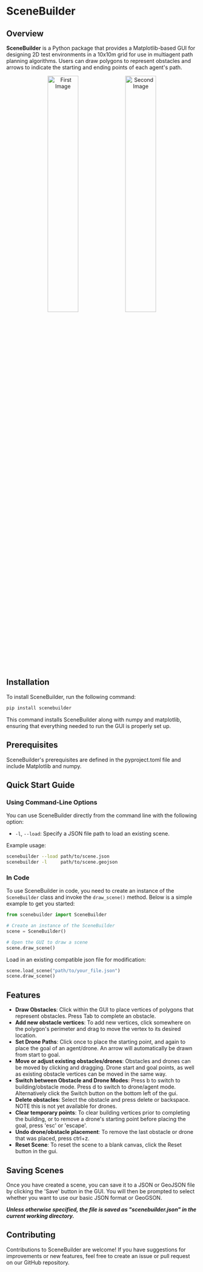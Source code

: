 # SceneBuilder

## Overview

**SceneBuilder** is a Python package that provides a Matplotlib-based GUI for designing 2D test environments in a 10x10m grid for use in multiagent path planning algorithms. Users can draw polygons to represent obstacles and arrows to indicate the starting and ending points of each agent's path.

<!-- ![Scene Example 1](/assets/scene1.png){width=10 height=10} -->
<p align="center">
  <img src="/assets/scene1.png" alt="First Image" width="40%" />
  <img src="/assets/scene2.png" alt="Second Image" width="40%" />
</p>

## Installation

To install SceneBuilder, run the following command:

```bash
pip install scenebuilder
```

This command installs SceneBuilder along with numpy and matplotlib, ensuring that everything needed to run the GUI is properly set up.

## Prerequisites

SceneBuilder's prerequisites are defined in the pyproject.toml file and include Matplotlib and numpy.

## Quick Start Guide

### Using Command-Line Options

You can use SceneBuilder directly from the command line with the following option:

- `-l`, `--load`: Specify a JSON file path to load an existing scene.

Example usage:

```bash
scenebuilder --load path/to/scene.json
scenebuilder -l     path/to/scene.geojson
```

### In Code

To use SceneBuilder in code, you need to create an instance of the `SceneBuilder` class and invoke the `draw_scene()` method. Below is a simple example to get you started:

```python
from scenebuilder import SceneBuilder

# Create an instance of the SceneBuilder
scene = SceneBuilder()

# Open the GUI to draw a scene
scene.draw_scene()
```

Load in an existing compatible json file for modification:

```python
scene.load_scene("path/to/your_file.json")
scene.draw_scene()
```

## Features

- **Draw Obstacles**: Click within the GUI to place vertices of polygons that represent obstacles. Press Tab to complete an obstacle.
- **Add new obstacle vertices**: To add new vertices, click somewhere on the polygon's perimeter and drag to move the vertex to its desired location.
- **Set Drone Paths**: Click once to place the starting point, and again to place the goal of an agent/drone. An arrow will automatically be drawn from start to goal.
- **Move or adjust existing obstacles/drones**: Obstacles and drones can be moved by clicking and dragging. Drone start and goal points, as well as existing obstacle vertices can be moved in the same way.
- **Switch between Obstacle and Drone Modes**: Press b to switch to building/obstacle mode. Press d to switch to drone/agent mode. Alternatively click the Switch button on the bottom left of the gui.
- **Delete obstacles**: Select the obstacle and press delete or backspace. NOTE this is not yet available for drones.
- **Clear temporary points**: To clear building vertices prior to completing the building, or to remove a drone's starting point before placing the goal, press 'esc' or 'escape'.
- **Undo drone/obstacle placement**: To remove the last obstacle or drone that was placed, press ctrl+z.
- **Reset Scene**: To reset the scene to a blank canvas, click the Reset button in the gui.

## Saving Scenes

Once you have created a scene, you can save it to a JSON or GeoJSON file by clicking the 'Save' button in the GUI. You will then be prompted to select whether you want to use our basic JSON format or GeoGSON.

**_Unless otherwise specified, the file is saved as "scenebuilder.json" in the current working directory._**

## Contributing

Contributions to SceneBuilder are welcome! If you have suggestions for improvements or new features, feel free to create an issue or pull request on our GitHub repository.
